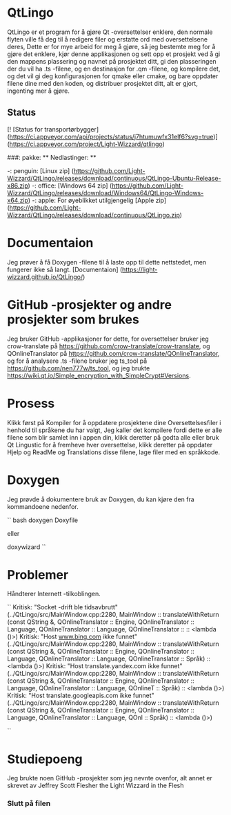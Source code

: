 # QtLingo

QtLingo er et program for å gjøre Qt -oversettelser enklere,
den normale flyten ville få deg til å redigere filer og erstatte ord med oversettelsene deres,
Dette er for mye arbeid for meg å gjøre,
så jeg bestemte meg for å gjøre det enklere,
kjør denne applikasjonen og sett opp et prosjekt ved å gi den mappens plassering og navnet på prosjektet ditt,
gi den plasseringen der du vil ha .ts -filene,
og en destinasjon for .qm -filene,
og kompilere det,
og det vil gi deg konfigurasjonen for qmake eller cmake,
og bare oppdater filene dine med den koden,
og distribuer prosjektet ditt,
alt er gjort, ingenting mer å gjøre.

## Status

[! [Status for transportørbygger] (https://ci.appveyor.com/api/projects/status/j7htumuwfx31elf6?svg=true)] (https://ci.appveyor.com/project/Light-Wizzard/qtlingo)

###: pakke: ** Nedlastinger: **

 -: penguin: [Linux zip] (https://github.com/Light-Wizzard/QtLingo/releases/download/continuous/QtLingo-Ubuntu-Release-x86.zip)
 -: office: [Windows 64 zip] (https://github.com/Light-Wizzard/QtLingo/releases/download/Windows64/QtLingo-Windows-x64.zip)
 -: apple: For øyeblikket utilgjengelig [Apple zip] (https://github.com/Light-Wizzard/QtLingo/releases/download/continuous/QtLingo.zip)

# Documentaion

Jeg prøver å få Doxygen -filene til å laste opp til dette nettstedet, men fungerer ikke så langt.
[Documentaion] (https://light-wizzard.github.io/QtLingo/)

# GitHub -prosjekter og andre prosjekter som brukes

Jeg bruker GitHub -applikasjoner for dette,
for oversettelser bruker jeg crow-translate på https://github.com/crow-translate/crow-translate,
og QOnlineTranslator på https://github.com/crow-translate/QOnlineTranslator,
og for å analysere .ts -filene bruker jeg ts_tool på https://github.com/nen777w/ts_tool,
og jeg brukte https://wiki.qt.io/Simple_encryption_with_SimpleCrypt#Versions.

# Prosess

Klikk først på Kompiler for å oppdatere prosjektene dine Oversettelsesfiler i henhold til språkene du har valgt,
Jeg kaller det kompilere fordi dette er alle filene som blir samlet inn i appen din,
klikk deretter på godta alle eller bruk Qt Lingustic for å fremheve hver oversettelse,
klikk deretter på oppdater Hjelp og ReadMe og Translations disse filene,
lage filer med en språkkode.

# Doxygen

Jeg prøvde å dokumentere bruk av Doxygen, du kan kjøre den fra kommandoene nedenfor.

`` bash
doxygen Doxyfile

eller

doxywizard
``

# Problemer

Håndterer Internett -tilkoblingen.

``
Kritisk: "Socket -drift ble tidsavbrutt" (../QtLingo/src/MainWindow.cpp:2280, MainWindow :: translateWithReturn (const QString &, QOnlineTranslator :: Engine, QOnlineTranslator :: Language, QOnlineTranslator :: Language, QOnlineTranslator :: :: <lambda ()>)
Kritisk: "Host www.bing.com ikke funnet" (../QtLingo/src/MainWindow.cpp:2280, MainWindow :: translateWithReturn (const QString &, QOnlineTranslator :: Engine, QOnlineTranslator :: Language, QOnlineTranslator :: Language, QOnlineTranslator :: Språk) :: <lambda ()>)
Kritisk: "Host translate.yandex.com ikke funnet" (../QtLingo/src/MainWindow.cpp:2280, MainWindow :: translateWithReturn (const QString &, QOnlineTranslator :: Engine, QOnlineTranslator :: Language, QOnlineTranslator :: Language, QOnlineT :: Språk) :: <lambda ()>)
Kritisk: "Host translate.googleapis.com ikke funnet" (../QtLingo/src/MainWindow.cpp:2280, MainWindow :: translateWithReturn (const QString &, QOnlineTranslator :: Engine, QOnlineTranslator :: Language, QOnlineTranslator :: Language, QOnl :: Språk) :: <lambda ()>)

``

# Studiepoeng

Jeg brukte noen GitHub -prosjekter som jeg nevnte ovenfor, alt annet er
skrevet av Jeffrey Scott Flesher the Light Wizzard in the Flesh

### Slutt på filen